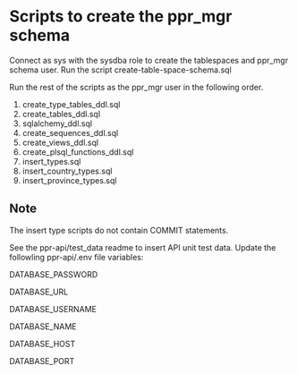 # Scripts to create the ppr_mgr schema

Connect as sys with the sysdba role to create the tablespaces and ppr_mgr schema user.
Run the script create-table-space-schema.sql

Run the rest of the scripts as the ppr_mgr user in the following order.

1. create_type_tables_ddl.sql
1. create_tables_ddl.sql
1. sqlalchemy_ddl.sql
1. create_sequences_ddl.sql
1. create_views_ddl.sql
1. create_plsql_functions_ddl.sql
1. insert_types.sql
1. insert_country_types.sql
1. insert_province_types.sql

## Note
The insert type scripts do not contain COMMIT statements.

See the ppr-api/test_data readme to insert API unit test data.
Update the followling ppr-api/.env file variables:

DATABASE_PASSWORD

DATABASE_URL

DATABASE_USERNAME

DATABASE_NAME

DATABASE_HOST

DATABASE_PORT
